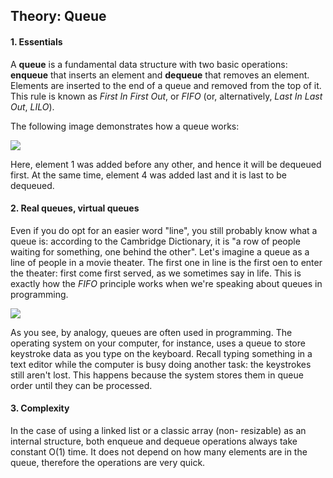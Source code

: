## Theory: Queue

#### 1. Essentials
A **queue** is a fundamental data structure with two basic
operations: **enqueue** that inserts an element and **dequeue** that
removes an element. Elements are inserted to the end of a 
queue and removed from the top of it. This rule is known as *First*
*In First Out*, or *FIFO* (or, alternatively, *Last In Last Out*, *LILO*).

The following image demonstrates how a queue works:

![](https://ucarecdn.com/971a7192-5424-4cfe-9fd2-047618967fb9/)

Here, element 1 was added before any other, and hence it will be
dequeued first. At the same time, element 4 was added last and 
it is last to be dequeued.

#### 2. Real queues, virtual queues
Even if you do opt for an easier word "line", you still probably
know what a queue is: according to the Cambridge Dictionary, it
is "a row of people waiting for something, one behind the 
other". Let's imagine a queue as a line of people in a movie
theater. The first one in line is the first oen to enter the theater:
first come first served, as we sometimes say in life. This is 
exactly how the *FIFO* principle works when we're speaking about
queues in programming.

![](https://ucarecdn.com/0a761e30-d73c-4d17-bc89-d3d7909c1125/)

As you see, by analogy, queues are often used in programming.
The operating system on your computer, for instance, uses a 
queue to store keystroke data as you type on the keyboard.
Recall typing something in a text editor while the computer is 
busy doing another task: the keystrokes still aren't lost. This
happens because the system stores them in queue order until
they can be processed.

#### 3. Complexity
In the case of using a linked list or a classic array (non-
resizable) as an internal structure, both enqueue and dequeue
operations always take constant O(1) time. It does not depend
on how many elements are in the queue, therefore the 
operations are very quick.